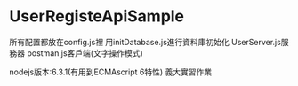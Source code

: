 # UserRegisteApiSample
所有配置都放在config.js裡
用initDatabase.js進行資料庫初始化
UserServer.js服務器
postman.js客戶端(文字操作模式)

nodejs版本:6.3.1(有用到ECMAscript 6特性)
義大實習作業

